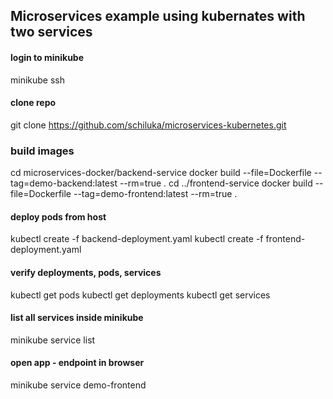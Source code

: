 ## Microservices example using kubernates with two services

#### login to minikube
minikube ssh

#### clone repo
git clone https://github.com/schiluka/microservices-kubernetes.git

### build images
cd microservices-docker/backend-service
docker build --file=Dockerfile --tag=demo-backend:latest --rm=true .
cd ../frontend-service
docker build --file=Dockerfile --tag=demo-frontend:latest --rm=true .

#### deploy pods from host
kubectl create -f backend-deployment.yaml
kubectl create -f frontend-deployment.yaml

#### verify deployments, pods, services
kubectl get pods
kubectl get deployments
kubectl get services

#### list all services inside minikube
minikube service list

#### open app - endpoint in browser
minikube service demo-frontend